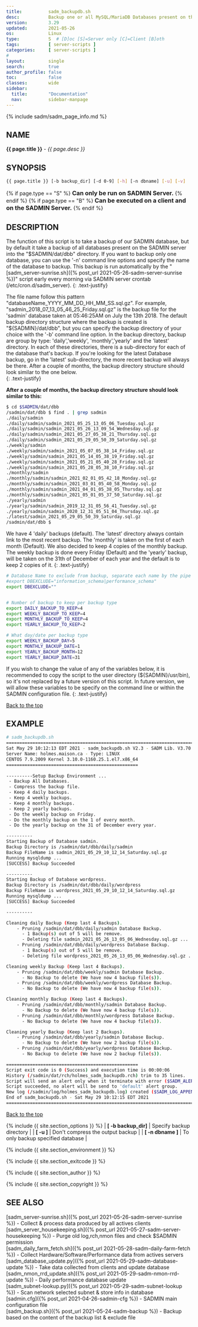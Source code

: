 ```yaml
---
title:          sadm_backupdb.sh
desc:           Backup one or all MySQL/MariaDB Databases present on the system
version:        3.29
updated:        2021-05-26
os:             Linux
type:           S  # [D]oc [S]=Server only [C]=Client [B]oth
tags:           [ server-scripts ] 
categories:     [ server-scripts ] 
#
layout:         single
search:         true
author_profile: false
toc:            false
classes:        wide
sidebar:
  title:        "Documentation"
  nav:          sidebar-manpage
---
```


<a id="top_of_page"></a>
{% include sadm/sadm_page_info.md %}


<a id="name"></a>
## NAME
**{{ page.title }}** - *{{ page.desc }}*   



<a id="synopsis"></a>
## SYNOPSIS

```bash
{{ page.title }} [-b backup_dir] [-d 0-9] [-h] [-n dbname] [-u] [-v]
```
{% if page.type == "S" %}
<font size="3"><strong>Can only be run on SADMIN Server.</strong></font>
{% endif %}
{% if page.type == "B" %}
<font size="3"><strong>Can be executed on a client and on the SADMIN Server.</strong></font>
{% endif %}


<a id="description"></a>
## DESCRIPTION

The function of this script is to take a backup of our SADMIN database, but by default it take a 
backup of all databases present on the SADMIN server into the "$SADMIN/dat/dbb" directory. If you 
want to backup only one database, you can use the '-n' command line options and specify the name 
of the database to backup. 
This backup is run automatically by the "[sadm_server-sunrise.sh]({% post_url 2021-05-26-sadm-server-sunrise %})" script early every morning via 
SADMIN server crontab (/etc/cron.d/sadm_server).
{: .text-justify}

The file name follow this pattern "databaseName_YYYY_MM_DD_HH_MM_SS.sql.gz". For example, "sadmin_2018_07_13_05_46_25_Friday.sql.gz" is the backup file for the 'sadmin' database 
taken at 05:46:25AM on July the 13th 2018. The default backup directory structure where the backup 
is created is "${SADMIN}/dat/dbb", but you can specify the backup directory of your choice with the
 '-b' command line option. In the backup directory, backup are group by type: 'daily','weekly',
 'monthly','yearly' and the 'latest' directory. In each of these directories, there is a 
sub-directory for each of the database that's backup. If you're looking for the latest Database 
backup, go in the 'latest' sub-directory, the more recent backup will always be there. After a 
couple of months, the backup directory structure should look similar to the one below.  
{: .text-justify}

**After a couple of months, the backup directory structure should look similar to this:**  
```bash
$ cd $SADMIN/dat/dbb
/sadmin/dat/dbb $ find . | grep sadmin
./daily/sadmin
./daily/sadmin/sadmin_2021_05_25_13_05_06_Tuesday.sql.gz
./daily/sadmin/sadmin_2021_05_26_13_09_54_Wednesday.sql.gz
./daily/sadmin/sadmin_2021_05_27_05_38_21_Thursday.sql.gz
./daily/sadmin/sadmin_2021_05_29_05_50_39_Saturday.sql.gz
./weekly/sadmin
./weekly/sadmin/sadmin_2021_05_07_05_38_14_Friday.sql.gz
./weekly/sadmin/sadmin_2021_05_14_05_38_19_Friday.sql.gz
./weekly/sadmin/sadmin_2021_05_21_05_40_28_Friday.sql.gz
./weekly/sadmin/sadmin_2021_05_28_05_38_10_Friday.sql.gz
./monthly/sadmin
./monthly/sadmin/sadmin_2021_02_01_05_42_18_Monday.sql.gz
./monthly/sadmin/sadmin_2021_03_01_05_40_58_Monday.sql.gz
./monthly/sadmin/sadmin_2021_04_01_05_38_05_Thursday.sql.gz
./monthly/sadmin/sadmin_2021_05_01_05_37_50_Saturday.sql.gz
./yearly/sadmin
./yearly/sadmin/sadmin_2019_12_31_05_56_41_Tuesday.sql.gz
./yearly/sadmin/sadmin_2020_12_31_05_51_04_Thursday.sql.gz
./latest/sadmin_2021_05_29_05_50_39_Saturday.sql.gz
/sadmin/dat/dbb $ 
```

We have 4 'daily' backups (default). The 'latest' directory always contain link to 
the most recent backup. The 'monthly' is taken on the first of each month (Default). We also 
decided to keep 4 copies of the monthly backup. The weekly backup is done every Friday (Default) 
and the 'yearly' backup, will be taken on the 31th of December of each year and the default is to 
keep 2 copies of it.
{: .text-justify}

```bash
# Database Name to exclude from backup, separate each name by the pipe symbol '|'.
#export DBEXCLUDE="information_schema|performance_schema"  
export DBEXCLUDE=""  


# Number of backup to keep per backup type
export DAILY_BACKUP_TO_KEEP=4                                           # Nb. Daily Backup to keep
export WEEKLY_BACKUP_TO_KEEP=4                                          # Nb. Weekly Backup to keep
export MONTHLY_BACKUP_TO_KEEP=4                                         # Nb. Monthly Backup to keep
export YEARLY_BACKUP_TO_KEEP=2                                          # Nb. Yearly Backup to keep

# What day/date per backup type
export WEEKLY_BACKUP_DAY=5                                              # Day Week Backup 1=Mon7=Sun
export MONTHLY_BACKUP_DATE=1                                            # Monthly Backup Date (1-28)
export YEARLY_BACKUP_MONTH=12                                           # Yearly Backup Month (1-12)
export YEARLY_BACKUP_DATE=31                                            # Yearly Backup Date (1-28)
```

If you wish to change the value of any of the variables below, it is recommended to copy the script 
to the user directory (${SADMIN}/usr/bin), so it's not replaced by a future version of this script. 
In future version, we will allow these variables to be specify on the command line or within the
SADMIN configuration file. 
{: .text-justify}

[Back to the top](#top_of_page)



<a id="examples"></a>
## EXAMPLE

```bash
# sadm_backupdb.sh 
================================================================================
Sat May 29 10:12:13 EDT 2021 - sadm_backupdb.sh V2.3 - SADM Lib. V3.70
Server Name: holmes.maison.ca - Type: LINUX
CENTOS 7.9.2009 Kernel 3.10.0-1160.25.1.el7.x86_64
==================================================
 
----------Setup Backup Environment ...
 - Backup All Databases.
 - Compress the backup file.
 - Keep 4 daily backups.
 - Keep 4 weekly backups.
 - Keep 4 monthly backups.
 - Keep 2 yearly backups.
 - Do the weekly backup on Friday.
 - Do the monthly backup on the 1 of every month.
 - Do the yearly backup on the 31 of December every year.

----------
Starting Backup of Database sadmin.
Backup Directory is /sadmin/dat/dbb/daily/sadmin
Backup FileName is sadmin_2021_05_29_10_12_14_Saturday.sql.gz
Running mysqldump ...
[SUCCESS] Backup Succeeded 

----------
Starting Backup of Database wordpress.
Backup Directory is /sadmin/dat/dbb/daily/wordpress
Backup FileName is wordpress_2021_05_29_10_12_14_Saturday.sql.gz
Running mysqldump ...
[SUCCESS] Backup Succeeded 

----------

Cleaning daily Backup (Keep last 4 Backups).
    - Pruning /sadmin/dat/dbb/daily/sadmin Database Backup.
      - 1 Backup(s) out of 5 will be remove.
      - Deleting file sadmin_2021_05_26_13_05_06_Wednesday.sql.gz ...
    - Pruning /sadmin/dat/dbb/daily/wordpress Database Backup.
      - 1 Backup(s) out of 5 will be remove.
      - Deleting file wordpress_2021_05_26_13_05_06_Wednesday.sql.gz ...

Cleaning weekly Backup (Keep last 4 Backups).
    - Pruning /sadmin/dat/dbb/weekly/sadmin Database Backup.
      - No Backup to delete (We have now 4 backup file(s)).
    - Pruning /sadmin/dat/dbb/weekly/wordpress Database Backup.
      - No Backup to delete (We have now 4 backup file(s)).

Cleaning monthly Backup (Keep last 4 Backups).
    - Pruning /sadmin/dat/dbb/monthly/sadmin Database Backup.
      - No Backup to delete (We have now 4 backup file(s)).
    - Pruning /sadmin/dat/dbb/monthly/wordpress Database Backup.
      - No Backup to delete (We have now 4 backup file(s)).

Cleaning yearly Backup (Keep last 2 Backups).
    - Pruning /sadmin/dat/dbb/yearly/sadmin Database Backup.
      - No Backup to delete (We have now 2 backup file(s)).
    - Pruning /sadmin/dat/dbb/yearly/wordpress Database Backup.
      - No Backup to delete (We have now 2 backup file(s)).

==================================================
Script exit code is 0 (Success) and execution time is 00:00:06
History (/sadmin/dat/rch/holmes_sadm_backupdb.rch) trim to 35 lines.
Script will send an alert only when it terminate with error ($SADM_ALERT_TYPE=1).
Script succeeded, no alert will be send to 'default' alert group.
New log (/sadmin/log/holmes_sadm_backupdb.log) created ($SADM_LOG_APPEND='N').
End of sadm_backupdb.sh - Sat May 29 10:12:15 EDT 2021
================================================================================
```

[Back to the top](#top_of_page)


{% include {{ site.section_options     }} %}
| **[ -b backup_dir]** | Specify backup directory | 
| **[ -u ]** | Don't compress the output backup | 
| **[ -n dbname ]** | To only backup specified database | 


{% include {{ site.section_environment }} %}

{% include {{ site.section_exitcode    }} %}

{% include {{ site.section_author      }} %}

{% include {{ site.section_copyright   }} %}


<a id="seealso"></a>
## SEE ALSO

[sadm_server-sunrise.sh]({% post_url 2021-05-26-sadm-server-sunrise %}) - Collect & process data produced by all actives clients  
[sadm_server_housekeeping.sh]({% post_url 2021-05-27-sadm-server-housekeeping %}) - Purge old log,rch,nmon files and check $SADMIN permission   
[sadm_daily_farm_fetch.sh]({% post_url 2021-05-28-sadm-daily-farm-fetch %}) - Collect Hardware/Software/Performance data from actives servers   
[sadm_database_update.py]({% post_url 2021-05-29-sadm-database-update %}) - Take data collected from clients and update database    
[sadm_nmon_rrd_update.sh]({% post_url 2021-05-29-sadm-nmon-rrd-update %}) - Daily performance database update   
[sadm_subnet-lookup.py]({% post_url 2021-05-29-sadm-subnet-lookup %}) - Scan network selected subnet & store info in database  
[sadmin.cfg]({% post_url 2021-04-26-sadmin-cfg %}) - SADMIN main configuration file  
[sadm_backup.sh]({% post_url 2021-05-24-sadm-backup %}) - Backup based on the content of the backup list & exclude file  
